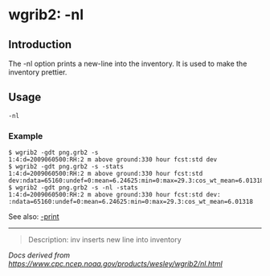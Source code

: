 # wgrib2: -nl

## Introduction

The -nl option prints a new-line
into the inventory. It is used to make the inventory prettier.

## Usage

```
-nl
```

### Example

```
$ wgrib2 -gdt png.grb2 -s
1:4:d=2009060500:RH:2 m above ground:330 hour fcst:std dev
$ wgrib2 -gdt png.grb2 -s -stats
1:4:d=2009060500:RH:2 m above ground:330 hour fcst:std dev:ndata=65160:undef=0:mean=6.24625:min=0:max=29.3:cos_wt_mean=6.01318
$ wgrib2 -gdt png.grb2 -s -nl -stats
1:4:d=2009060500:RH:2 m above ground:330 hour fcst:std dev:
:ndata=65160:undef=0:mean=6.24625:min=0:max=29.3:cos_wt_mean=6.01318
```

See also:
[-print](./print.md)

---

> Description: inv inserts new line into inventory

_Docs derived from <https://www.cpc.ncep.noaa.gov/products/wesley/wgrib2/nl.html>_
